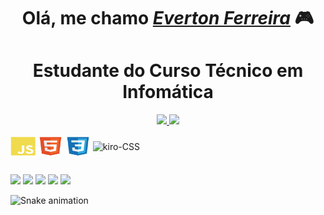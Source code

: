 <h1 align="center">Olá, me chamo <a href="https://www.linkedin.com/in/everton-ferreira-818bb01a5/"><i>Everton Ferreira</i></a> 🎮</h1>

<h1 align="center">Estudante do Curso Técnico em Infomática</h1>

  
  
 <div align="center">
  <a href="https://github.com/kirok3">
    <img height="150em" src="https://github-readme-stats.vercel.app/api?username=kirok3&count_private=true&include_all_commits=true&show_icons=true&theme=react&hide_border=false&show_owner=true"/>
    <img height="150em" src="https://github-readme-stats.vercel.app/api/top-langs/?username=kirok3&theme=react&hide_border=false&&layout=compact"/>
  </a>
</div>
     
</div>
  <div style="display: inline_block"><br>
  <img align="center" alt="kiro-Js" height="30" width="40" src="https://raw.githubusercontent.com/devicons/devicon/master/icons/javascript/javascript-plain.svg">
  <img align="center" alt="kiro-HTML" height="30" width="40" src="https://raw.githubusercontent.com/devicons/devicon/master/icons/html5/html5-original.svg">
  <img align="center" alt="kiro-CSS" height="30" width="40" src="https://raw.githubusercontent.com/devicons/devicon/master/icons/css3/css3-original.svg">
  <img align="center" alt="kiro-CSS" height="30" width="40" src="https://cdn.jsdelivr.net/gh/devicons/devicon/icons/adonisjs/adonisjs-original.svg"/> 
  </div>
  
  
  ##
 
  <div>
  <a href="https://www.facebook.com/everton.ferreira.9" target="_blank"><img src="https://img.shields.io/badge/Facebook-1877F2?style=for-the-badge&logo=facebook&logoColor=white" target="_blank"></a>
    <a href="https://instagram.com/rafaballerini" target="_blank"><img src="https://img.shields.io/badge/-Instagram-%23E4405F?style=for-the-badge&logo=instagram&logoColor=white" target="_blank"></a>
 	 <a href= target="_blank"><img src="https://img.shields.io/badge/Discord-7289DA?style=for-the-badge&logo=discord&logoColor=white" target="_blank"></a> 
    <a href="https://www.linkedin.com/in/everton-ferreira-818bb01a5" target="_blank"><img src="https://img.shields.io/badge/-LinkedIn-%230077B5?style=for-the-badge&logo=linkedin&logoColor=white" target="_blank"></a> 
    <a target="_blank"><img src="https://img.shields.io/badge/Ubuntu-E95420?style=for-the-badge&logo=ubuntu&logoColor=white" target="_blank"></a> 
   </div>
  
  ![Snake animation](https://github.com/kirok3/kirok3/blob/output/github-contribution-grid-snake.svg)
